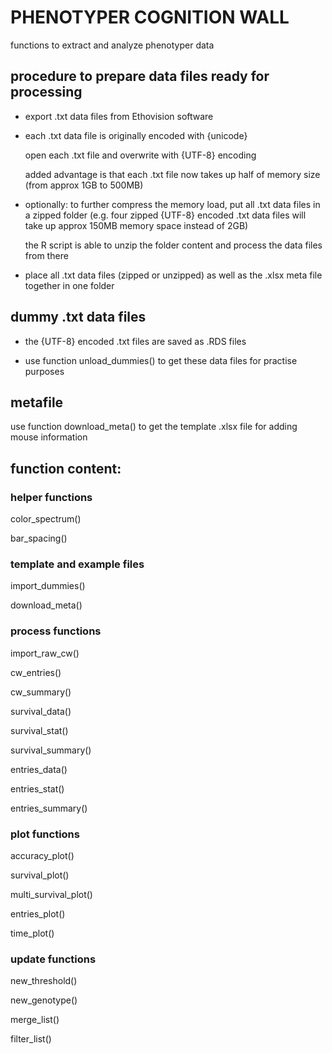 # PHENOTYPER COGNITION WALL
functions to extract and analyze phenotyper data

## procedure to prepare data files ready for processing
- export .txt data files from Ethovision software

- each .txt data file is originally encoded with {unicode}

  open each .txt file and overwrite with {UTF-8} encoding
  
  added advantage is that each .txt file now takes up half of memory size (from approx 1GB to 500MB)
  
- optionally: to further compress the memory load, put all .txt data files in a zipped folder (e.g. four zipped {UTF-8} encoded .txt data files will take up approx 150MB memory space instead of 2GB)
 
  the R script is able to unzip the folder content and process the data files from there
  
- place all .txt data files (zipped or unzipped) as well as the .xlsx meta file together in one folder

## dummy .txt data files
- the {UTF-8} encoded .txt files are saved as .RDS files

- use function unload_dummies() to get these data files for practise purposes

## metafile
use function download_meta() to get the template .xlsx file for adding mouse information

## function content:
### helper functions
color_spectrum()

bar_spacing()

### template and example files
import_dummies()

download_meta()

### process functions
import_raw_cw()

cw_entries()

cw_summary()

survival_data()

survival_stat()

survival_summary()

entries_data()

entries_stat()

entries_summary()

### plot functions
accuracy_plot()

survival_plot()

multi_survival_plot()

entries_plot()

time_plot()

### update functions
new_threshold()

new_genotype()

merge_list()

filter_list()
